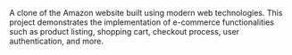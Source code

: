 A clone of the Amazon website built using modern web technologies. This project demonstrates the implementation of e-commerce functionalities such as product listing, shopping cart, checkout process, user authentication, and more.


